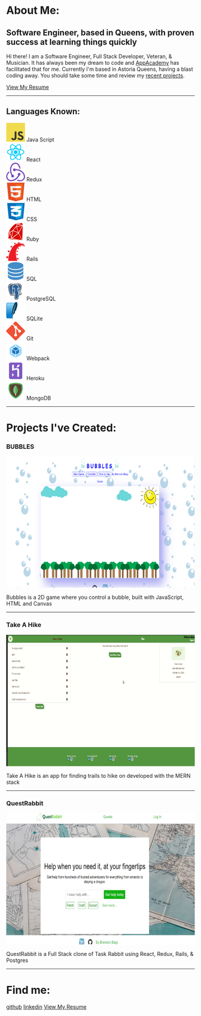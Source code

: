 <head>
<link rel="stylesheet" href="./style.css">
<link rel='icon' type='image/png' href='./favicon.png'/>

</head>

# About Me:

<div class='intro'>
<h2>Software Engineer, based in Queens, with proven success at learning things quickly</h2>
<p>Hi there! I am a Software Engineer, Full Stack Developer, Veteran, & Musician. It has always been my dream to code and <a target="_blank" class="a3" href="https://www.appacademy.io/">AppAcademy</a> has facilitated that for me. Currently I'm based in Astoria Queens, having a blast coding away. You should take some time and review my <a href="#projects" class='a3'>recent projects</a>.</p>
<a target="_blank" class='a2' href="https://drive.google.com/file/d/1AsTQNu3M0gmi4ZkAlve4Ibas4-M9C8jm/view?usp=sharing">
View My Resume
</a>
</div>

<hr/>

## Languages Known:

<div id="code">
<div class='desc'>
<img class="code" src="images/js.png" height='50' width='50'>
<span>Java Script</span>
</div>
<div class="desc">
<img class="code" src="images/react.png" height='50' width='50'>
<span>React</span>
</div>
<div class="desc">
<img class="code" src="images/redux.png" height='50' width='50'>
<span>Redux</span>
</div>
<div class="desc">
<img class="code" src="images/html.png" height='50' width='50'>
<span>HTML</span>
</div>
<div class="desc">
<img class="code" src="images/css.png" height='50' width='50'>
<span>CSS</span>
</div>
<div class="desc">
<img class="code" src="images/ruby.png" height='50' width='50'>
<span>Ruby</span>
</div>
<div class="desc">
<img class="code" src="images/rails.png" height='50' width='50'>
<span>Rails</span>
</div>
<div class="desc">
<img class="code2" src="images/sql.png" height='50' width='50'>
<span>SQL</span>
</div>
<div class="desc">
<img class="code" src="images/post.png" height='50' width='50'>
<span>PostgreSQL</span>
</div>
<div class="desc">
<img class="code2" src="images/lite.png" height='50' width='50'>
<span>SQLite</span>
</div>
<div class="desc">
<img class="code2" src="images/git.png" height='50' width='50'>
<span>Git</span>
</div>
<div class="desc">
<img class="code2" src="images/webpack.png" height='50' width='50'>
<span>Webpack</span>
</div>
<div class="desc">
<img class="code2" src="images/heroku.png" height='50' width='50'>
<span>Heroku</span>
</div>
<div class="desc">
<img class="code2" src="images/mongodb.png" height='50' width='50'>
<span>MongoDB</span>
</div>
</div>
<hr/>

# Projects I've Created:

<div class="projects" id='projects'>
<div class="display">

<h3>BUBBLES</h3>
<a target="_blank" class="a" href="https://bman2386.github.io/Bubbles_JS_Project/"><img src="images/Bubbles.PNG" height="350" width="600"></a>
<p class='p'>Bubbles is a 2D game where you control a bubble, built with JavaScript, HTML and Canvas</p>
<hr/>
</div>

<div class="display">

<h3>Take A Hike</h3>
<a target="_blank" class="a" href="https://take-a-hike1.herokuapp.com/#/"><img src="images/hiking.gif" height="350" width="600"></a>
<p class='p'>Take A Hike is an app for finding trails to hike on developed with the MERN stack</p>
<hr/>
</div>

<div class="display">

<h3>QuestRabbit</h3>
<a target="_blank" class="a" href="https://quest-rabbit.herokuapp.com/#/"><img src="images/QuestRabbit.PNG" height="350" width="600"></a>
<p class='p'>QuestRabbit is a Full Stack clone of Task Rabbit using React, Redux, Rails, & Postgres</p>

</div>
</div>

<hr/>

# Find me:
<div class='links'>
<a target="_blank" class='a2' href="https://github.com/Bman2386">github</a>
<a target="_blank" class='a2' href="https://www.linkedin.com/in/brendonbiagi/">linkedin</a>
<a target="_blank" class='a2' href="https://drive.google.com/file/d/1AsTQNu3M0gmi4ZkAlve4Ibas4-M9C8jm/view?usp=sharing">
View My Resume
</a>
</div>